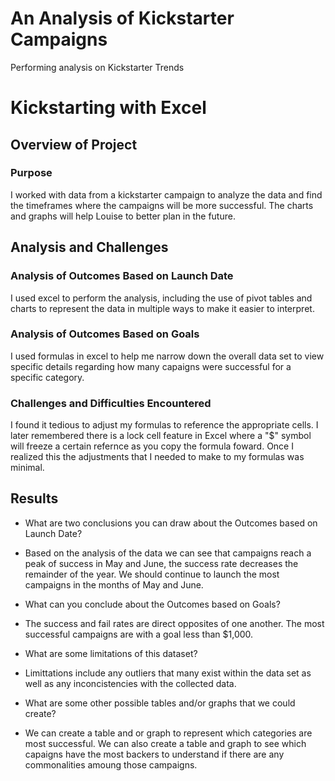 # An Analysis of Kickstarter Campaigns
Performing analysis on Kickstarter Trends

# Kickstarting with Excel

## Overview of Project

### Purpose
I worked with data from a kickstarter campaign to analyze the data and find the timeframes where the campaigns will be more successful.  The charts and graphs will help Louise to better plan in the future.

## Analysis and Challenges

### Analysis of Outcomes Based on Launch Date
I used excel to perform the analysis, including the use of pivot tables and charts to represent the data in multiple ways to make it easier to interpret.  
### Analysis of Outcomes Based on Goals
I used formulas in excel to help me narrow down the overall data set to view specific details regarding how many capaigns were successful for a specific category.
### Challenges and Difficulties Encountered
I found it tedious to adjust my formulas to reference the appropriate cells.  I later remembered there is a lock cell feature in Excel where a "$" symbol will freeze a certain refernce as you copy the formula foward.  Once I realized this the adjustments that I needed to make to my formulas was minimal.

## Results

- What are two conclusions you can draw about the Outcomes based on Launch Date?
-  Based on the analysis of the data we can see that campaigns reach a peak of success in May and June, the success rate decreases the remainder of the year.  We should continue to launch the most campaigns in the months of May and June.

- What can you conclude about the Outcomes based on Goals?
- The success and fail rates are direct opposites of one another.  The most successful campaigns are with a goal less than $1,000.

- What are some limitations of this dataset?
- Limittations include any outliers that many exist within the data set as well as any inconcistencies with the collected data.

- What are some other possible tables and/or graphs that we could create?
- We can create a table and or graph to represent which categories are most successful.  We can also create a table and graph to see which capaigns have the most backers to understand if there are any commonalities amoung those campaigns. 

